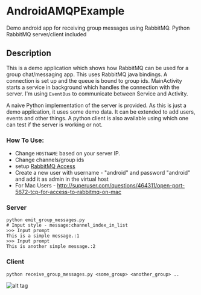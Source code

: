 # AndroidAMQPExample
Demo android app for receiving group messages using RabbitMQ. Python RabbitMQ server/client included

## Description
This is a demo application which shows how RabbitMQ can be used for a group chat/messaging app.
This uses RabbitMQ java bindings. A connection is set up and the queue is bound to group ids. MainActivity starts a service in background which handles the connection with the server. I'm using `EventBus` to communicate between Service and Activity.

A naive Python implementation of the server is provided. As this is just a demo application, it uses some demo data. It can be extended to add users, events and other things. A python client is also available using which one can test if the server is working or not.

### How To Use:
 - Change `HOSTNAME` based on your server IP.
 - Change channels/group ids
 - setup [RabbitMQ Access](https://www.rabbitmq.com/access-control.html)
 - Create a new user with username - "android" and password "android" and add it as admin in the virtual host
 - For Mac Users - http://superuser.com/questions/464311/open-port-5672-tcp-for-access-to-rabbitmq-on-mac

### Server

    python emit_group_messages.py
    # Input style - message:channel_index_in_list
    >>> Input prompt
    This is a simple message.:1
    >>> Input prompt
    This is another simple message.:2
    
### Client

    python receive_group_messages.py <some_group> <another_group> ..

![alt tag](https://raw.githubusercontent.com/jayrambhia/AndroidAMQPExample/master/screenshots/Screenshot_2015-03-07-15-41-51.png)
